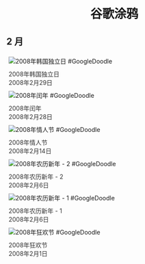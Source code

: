 
<h1 align="center"> 谷歌涂鸦 </h1>




## 2 月

<div class="image">


<img src="//www.google.com/logos/2008/korea08.gif" alt="2008年韩国独立日 #GoogleDoodle" style="margin: 5px"/>
<div class="info" style="font-size: 14px; color:#333333; margin:5px"><div class="title">2008年韩国独立日</div><div class="date">2008年2月29日</div></div>

<img src="//www.google.com/logos/2008/leapyear08.gif" alt="2008年闰年 #GoogleDoodle" style="margin: 5px"/>
<div class="info" style="font-size: 14px; color:#333333; margin:5px"><div class="title">2008年闰年</div><div class="date">2008年2月28日</div></div>

<img src="https://lh3.googleusercontent.com/DlRPyWDJ4tKzAgbe2dkuOjB1ZHEeU8pu0aQMTJlkdPz6Ae4F8UmNNFVMmmFeIGGRK2QimNNJim3RcYDkNuAPS2jo-qgdnW7KxZfadj9Z=s660" alt="2008年情人节 #GoogleDoodle" style="margin: 5px"/>
<div class="info" style="font-size: 14px; color:#333333; margin:5px"><div class="title">2008年情人节</div><div class="date">2008年2月14日</div></div>

<img src="https://lh3.googleusercontent.com/vv4TSirbng9rlVLtUcbw1ijOhMA2gzMD2YXpqb9fe-Xnq_NMxNo9Zgbn_psYSI56kLPy6M82sYTqI3XTZVzKkB3ykejAeHNnwIhKvQv1=s660" alt="2008年农历新年 - 2 #GoogleDoodle" style="margin: 5px"/>
<div class="info" style="font-size: 14px; color:#333333; margin:5px"><div class="title">2008年农历新年 - 2</div><div class="date">2008年2月6日</div></div>

<img src="https://lh3.googleusercontent.com/W-Ot8MHp9_ozlEvxOW4XTD8kWSFe2d5seBzVj4B-b2lZ7S9ty5xww4XZWPCUdhBwKu0RsaosZQ3leHGbOKuBCYsfBGQC69WQE7faDqpa=s660" alt="2008年农历新年 - 1 #GoogleDoodle" style="margin: 5px"/>
<div class="info" style="font-size: 14px; color:#333333; margin:5px"><div class="title">2008年农历新年 - 1</div><div class="date">2008年2月6日</div></div>

<img src="//www.google.com/logos/2008/carnaval08.gif" alt="2008年狂欢节 #GoogleDoodle" style="margin: 5px"/>
<div class="info" style="font-size: 14px; color:#333333; margin:5px"><div class="title">2008年狂欢节</div><div class="date">2008年2月1日</div></div>

</div>









